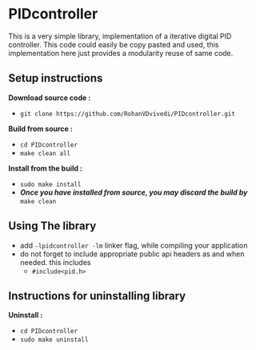 # PIDcontroller
This is a very simple library, implementation of a iterative digital PID controller. This code could easily be copy pasted and used, this implementation here just provides a modularity reuse of same code.

## Setup instructions

**Download source code :**
 * `git clone https://github.com/RohanVDvivedi/PIDcontroller.git`

**Build from source :**
 * `cd PIDcontroller`
 * `make clean all`

**Install from the build :**
 * `sudo make install`
 * ***Once you have installed from source, you may discard the build by*** `make clean`

## Using The library
 * add `-lpidcontroller -lm` linker flag, while compiling your application
 * do not forget to include appropriate public api headers as and when needed. this includes
   * `#include<pid.h>`

## Instructions for uninstalling library

**Uninstall :**
 * `cd PIDcontroller`
 * `sudo make uninstall`

